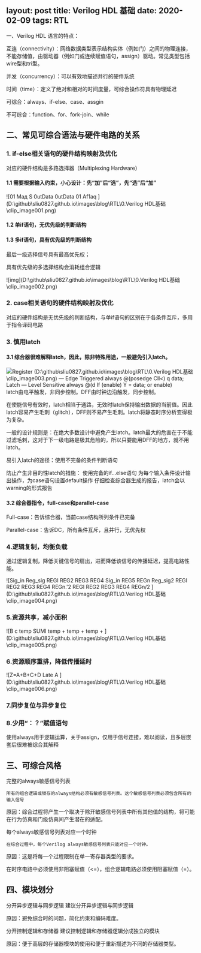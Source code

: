 layout: post
title: Verilog HDL 基础
date: 2020-02-09
tags: RTL
---  

一、Verilog HDL 语言的特点：

互连（connectivity）：网络数据类型表示结构实体（例如门）之间的物理连接，不能存储值，由驱动器（例如门或连续赋值语句，assign）驱动。常见类型包括wire型和tri型。

并发（concurrency）：可以有效地描述并行的硬件系统 

时间（time）：定义了绝对和相对的时间度量，可综合操作符具有物理延迟


可综合：always、if-else、case、assgin

不可综合：function、for、fork-join、while

## 二、常见可综合语法与硬件电路的关系

### 1. if-else相关语句的硬件结构映射及优化

对应的硬件结构是多路选择器（Multiplexing Hardware）

#### 1.1 需要根据输入约束，小心设计：先“加”后“选”，先“选”后“加”

![01  Мад  S  0utData  0utData  01  Af1aq ](D:\github\sliu0827.github.io\images\blog\RTL\0.Verilog HDL基础\clip_image001.png)

#### 1.2 单if语句，无优先级的判断结构

#### 1.3 多if语句，具有优先级的判断结构

最后一级选择信号具有最高优先权；

具有优先级的多选择结构会消耗组合逻辑

![img](D:\github\sliu0827.github.io\images\blog\RTL\0.Verilog HDL基础\clip_image002.png)

### 2. case相关语句的硬件结构映射及优化

对应的硬件结构是无优先级的判断结构，与单if语句的区别在于各条件互斥，多用于指令译码电路

### 3. 慎用latch

#### 3.1 综合器很难解释latch，因此，除非特殊用途，一般避免引入latch。

![Register (D:\github\sliu0827.github.io\images\blog\RTL\0.Verilog HDL基础\clip_image003.png) — Edge Triggered  always @(posedge Cll<)  q data;  Latch — Level Sensitive  always @(d  If (enable)  Y = data;  or enable) ](file:///C:/Users/LIUSHU~1.HYG/AppData/Local/Temp/msohtmlclip1/02/clip_image003.png)
latch由电平触发，非同步控制。DFF由时钟边沿触发，同步控制。

在使能信号有效时，latch相当于通路，无效时latch保持输出数据的当前值。因此latch容易产生毛刺（glitch），DFF则不易产生毛刺。latch将静态时序分析变得极为复杂。

一般的设计规则是：在绝大多数设计中避免产生latch。latch最大的危害在于不能过滤毛刺，这对于下一级电路是极其危险的，所以只要能用DFF的地方，就不用latch。

易引入latch的途径：使用不完备的条件判断语句

防止产生非目的性latch的措施： 
	使用完备的if…else语句
	为每个输入条件设计输出操作，为case语句设置default操作
	仔细检查综合器生成的报告，latch会以warning的形式报告

#### 3.2 综合器指令，full-case和parallel-case

Full-case：告诉综合器，当前case结构所列条件已完备

Parallel-case：告诉DC，所有条件互斥，且并行，无优先权

### 4.逻辑复制，均衡负载

通过逻辑复制，降低关键信号的扇出，进而降低该信号的传播延迟，提高电路性能。

![Sig_in  Reg_sig  REGI  REG2  REG3  REG4  Sig_in  REG5  REGn  Reg_sig2  REGI  REG2  REG3  REG4  REGn.'2  REGI  REG2  REG3  REG4  REGn/2 ](D:\github\sliu0827.github.io\images\blog\RTL\0.Verilog HDL基础\clip_image004.png)

### 5.资源共享，减小面积

![B  c  temp  SUMI  temp +  temp +  temp + ](D:\github\sliu0827.github.io\images\blog\RTL\0.Verilog HDL基础\clip_image005.png)

### 6.资源顺序重排，降低传播延时

![Z=A+B+C+D  Late A ](D:\github\sliu0827.github.io\images\blog\RTL\0.Verilog HDL基础\clip_image006.png)

### 7.同步复位与异步复位

### 8.少用“：？”赋值语句

使用always用于逻辑运算，关于assign，仅用于信号连接，难以阅读，且多层嵌套后很难被综合其解释

## 三、可综合风格

完整的always敏感信号列表

	所有的组合逻辑或锁存的always结构必须有敏感信号列表。这个敏感信号列表必须包含所有的输入信号

原因：综合过程将产生一个取决于除开敏感信号列表中所有其他值的结构，将可能在行为仿真和门级仿真间产生潜在的适配。

 

每个always敏感信号列表对应一个时钟

	在综合过程中，每个Verilog always敏感信号列表只能对应一个时钟。

原因：这是将每一个过程限制在单一寄存器类型的要求。


在时序电路中必须使用非阻塞赋值（<=），组合逻辑电路必须使用阻塞赋值（=）。

## 四、模块划分

分开异步逻辑与同步逻辑
	建议分开异步逻辑与同步逻辑

原因：避免综合时的问题，简化约束和编码难度。

分开控制逻辑和存储器
	建议控制逻辑和存储器逻辑分成独立的模块

原因：便于高层的存储器模块的使用和便于重新描述为不同的存储器类型。